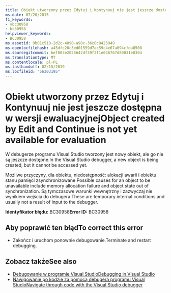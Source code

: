 ```yaml
---
title: Obiekt utworzony przez Edytuj i Kontynuuj nie jest jeszcze dostępna w wersji ewaluacyjnej
ms.date: 07/20/2015
f1_keywords:
- vbc30958
- bc30958
helpviewer_keywords:
- BC30958
ms.assetid: 9b01c510-2d2c-4890-a98c-36c0c8423949
ms.openlocfilehash: a45dfc20c3ed01559d7ac59c4e67a094cfda8508
ms.sourcegitcommit: bef803e2025642df39f2f1e046767d89031e0304
ms.translationtype: MT
ms.contentlocale: pl-PL
ms.lasthandoff: 02/15/2019
ms.locfileid: "56303195"
---
```

# <a name="object-created-by-edit-and-continue-is-not-yet-available-for-evaluation"></a><span data-ttu-id="d3ddb-102">Obiekt utworzony przez Edytuj i Kontynuuj nie jest jeszcze dostępna w wersji ewaluacyjnej</span><span class="sxs-lookup"><span data-stu-id="d3ddb-102">Object created by Edit and Continue is not yet available for evaluation</span></span>
<span data-ttu-id="d3ddb-103">W debugerze programu Visual Studio tworzony jest nowy obiekt, ale go nie są jeszcze dostępne.</span><span class="sxs-lookup"><span data-stu-id="d3ddb-103">In the Visual Studio debugger, a new object is being created, but it cannot be accessed yet.</span></span>  
  
 <span data-ttu-id="d3ddb-104">Możliwe przyczyny, dla obiektu, niedostępność: alokacji awarii i obiektu stanu pamięci zsynchronizowane.</span><span class="sxs-lookup"><span data-stu-id="d3ddb-104">Possible causes for an object to be unavailable include memory allocation failure and object state out of synchronization.</span></span> <span data-ttu-id="d3ddb-105">Są tymczasowe warunki wewnętrzny i zazwyczaj nie wynikiem wejścia do debugera.</span><span class="sxs-lookup"><span data-stu-id="d3ddb-105">These are temporary internal conditions and usually not a result of input to the debugger.</span></span>  
  
 <span data-ttu-id="d3ddb-106">**Identyfikator błędu:** BC30958</span><span class="sxs-lookup"><span data-stu-id="d3ddb-106">**Error ID:** BC30958</span></span>  
  
## <a name="to-correct-this-error"></a><span data-ttu-id="d3ddb-107">Aby poprawić ten błąd</span><span class="sxs-lookup"><span data-stu-id="d3ddb-107">To correct this error</span></span>  
  
-   <span data-ttu-id="d3ddb-108">Zakończ i uruchom ponownie debugowanie.</span><span class="sxs-lookup"><span data-stu-id="d3ddb-108">Terminate and restart debugging.</span></span>  
  
## <a name="see-also"></a><span data-ttu-id="d3ddb-109">Zobacz także</span><span class="sxs-lookup"><span data-stu-id="d3ddb-109">See also</span></span>
- [<span data-ttu-id="d3ddb-110">Debugowanie w programie Visual Studio</span><span class="sxs-lookup"><span data-stu-id="d3ddb-110">Debugging in Visual Studio</span></span>](/visualstudio/debugger/debugging-in-visual-studio)
- [<span data-ttu-id="d3ddb-111">Nawigowanie po kodzie za pomocą debugera programu Visual Studio</span><span class="sxs-lookup"><span data-stu-id="d3ddb-111">Navigate through code with the Visual Studio debugger</span></span>](/visualstudio/debugger/navigating-through-code-with-the-debugger)
